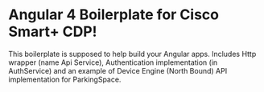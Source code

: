 Angular 4 Boilerplate for Cisco Smart+ CDP!
===================


This boilerplate is supposed to help build your Angular apps. Includes Http wrapper (name Api Service), Authentication implementation (in AuthService) and an example of Device Engine (North Bound) API implementation for ParkingSpace.